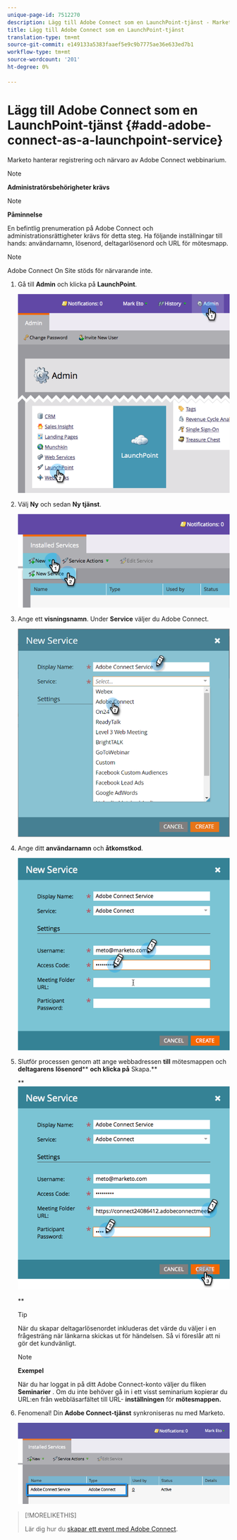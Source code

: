 ```yaml
---
unique-page-id: 7512270
description: Lägg till Adobe Connect som en LaunchPoint-tjänst - Marketo Docs - Produktdokumentation
title: Lägg till Adobe Connect som en LaunchPoint-tjänst
translation-type: tm+mt
source-git-commit: e149133a5383faaef5e9c9b7775ae36e633ed7b1
workflow-type: tm+mt
source-wordcount: '201'
ht-degree: 0%

---
```



# Lägg till Adobe Connect som en LaunchPoint-tjänst {#add-adobe-connect-as-a-launchpoint-service}

Marketo hanterar registrering och närvaro av Adobe Connect webbinarium.

>[!NOTE]
>
>**Administratörsbehörigheter krävs**

>[!NOTE]
>
>**Påminnelse**
>
>En befintlig prenumeration på Adobe Connect och administrationsrättigheter krävs för detta steg. Ha följande inställningar till hands: användarnamn, lösenord, deltagarlösenord och URL för mötesmapp.

>[!NOTE]
>
>Adobe Connect On Site stöds för närvarande inte.

1. Gå till **Admin** och klicka på **LaunchPoint**.

   ![](assets/image2015-4-22-11-3a33-3a51.png)

1. Välj **Ny** och sedan **Ny tjänst**.

   ![](assets/image2015-4-22-11-3a40-3a19.png)

1. Ange ett **visningsnamn**. Under **Service** väljer du Adobe Connect.

   ![](assets/new-service-adobe-connect.png)

1. Ange ditt **användarnamn** och **åtkomstkod**.

   ![](assets/image2015-4-22-11-3a50-3a6.png)

1. Slutför processen genom att ange webbadressen **till** mötesmappen och **deltagarens** **lösenord**** **och klicka på** Skapa.**

   ** ![](assets/image2015-4-22-11-3a55-3a36.png)

   **

   >[!TIP]
   >
   >När du skapar deltagarlösenordet inkluderas det värde du väljer i en frågesträng när länkarna skickas ut för händelsen. Så vi föreslår att ni gör det kundvänligt.

   >[!NOTE]
   >
   >**Exempel**
   >
   >
   >När du har loggat in på ditt Adobe Connect-konto väljer du fliken **Seminarier** . Om du inte behöver gå in i ett visst seminarium kopierar du URL:en från webbläsarfältet till URL- **inställningen** för **mötesmappen.**

1. Fenomenal! Din **Adobe Connect-tjänst** synkroniseras nu med Marketo.

   ![](assets/adobe-connect-service.png)

>[!MORELIKETHIS]
>
>Lär dig hur du [skapar ett event med Adobe Connect](../../../product-docs/demand-generation/events/create-an-event/create-an-event-with-adobe-connect.md).

